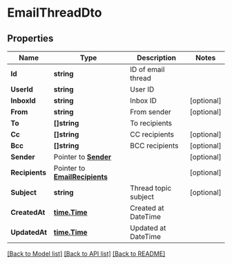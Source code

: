 # EmailThreadDto

## Properties

Name | Type | Description | Notes
------------ | ------------- | ------------- | -------------
**Id** | **string** | ID of email thread | 
**UserId** | **string** | User ID | 
**InboxId** | **string** | Inbox ID | [optional] 
**From** | **string** | From sender | [optional] 
**To** | **[]string** | To recipients | 
**Cc** | **[]string** | CC recipients | [optional] 
**Bcc** | **[]string** | BCC recipients | [optional] 
**Sender** | Pointer to [**Sender**](Sender) |  | [optional] 
**Recipients** | Pointer to [**EmailRecipients**](EmailRecipients) |  | [optional] 
**Subject** | **string** | Thread topic subject | [optional] 
**CreatedAt** | [**time.Time**](time.Time) | Created at DateTime | 
**UpdatedAt** | [**time.Time**](time.Time) | Updated at DateTime | 

[[Back to Model list]](../README#documentation-for-models) [[Back to API list]](../README#documentation-for-api-endpoints) [[Back to README]](../README)


